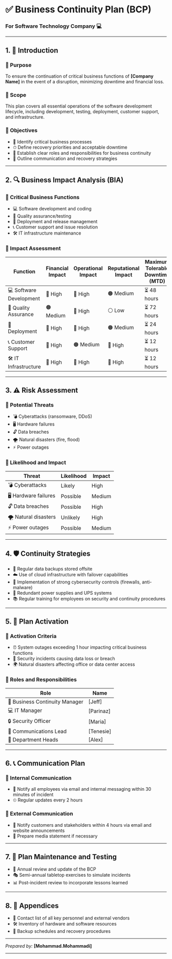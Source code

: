 # ✅ Business Continuity Plan (BCP)  
### For Software Technology Company 💻

---

## 1. 📝 Introduction

### 🔹 Purpose  
To ensure the continuation of critical business functions of **[Company Name]** in the event of a disruption, minimizing downtime and financial loss.

### 🔹 Scope  
This plan covers all essential operations of the software development lifecycle, including development, testing, deployment, customer support, and infrastructure.

### 🔹 Objectives  
- 🎯 Identify critical business processes  
- ⏱ Define recovery priorities and acceptable downtime  
- 👥 Establish clear roles and responsibilities for business continuity  
- 📡 Outline communication and recovery strategies

---

## 2. 🔍 Business Impact Analysis (BIA)

### 🔹 Critical Business Functions  
- 💻 Software development and coding  
- 🧪 Quality assurance/testing  
- 🚀 Deployment and release management  
- 📞 Customer support and issue resolution  
- 🛠 IT infrastructure maintenance  

### 🔹 Impact Assessment  

| Function               | Financial Impact | Operational Impact | Reputational Impact | Maximum Tolerable Downtime (MTD) |
|------------------------|------------------|--------------------|---------------------|----------------------------------|
| 💻 Software Development | 🔴 High          | 🔴 High            | 🟠 Medium           | ⏳ 48 hours                     |
| 🧪 Quality Assurance    | 🟠 Medium        | 🔴 High            | ⚪ Low               | ⏳ 72 hours                     |
| 🚀 Deployment           | 🔴 High          | 🔴 High            | 🟠 Medium           | ⏳ 24 hours                     |
| 📞 Customer Support     | 🔴 High          | 🟠 Medium          | 🔴 High             | ⏳ 12 hours                     |
| 🛠 IT Infrastructure    | 🔴 High          | 🔴 High            | 🔴 High             | ⏳ 12 hours                     |

---

## 3. ⚠️ Risk Assessment

### 🔹 Potential Threats  
- 💣 Cyberattacks (ransomware, DDoS)  
- 🖥 Hardware failures  
- 🔓 Data breaches  
- 🌪 Natural disasters (fire, flood)  
- ⚡ Power outages  

### 🔹 Likelihood and Impact  
| Threat             | Likelihood       | Impact           |
|--------------------|------------------|------------------|
| 💣 Cyberattacks     | Likely           | High             |
| 🖥 Hardware failures| Possible         | Medium           |
| 🔓 Data breaches    | Possible         | High             |
| 🌪 Natural disasters| Unlikely         | High             |
| ⚡ Power outages    | Possible         | Medium           |

---

## 4. 🛡 Continuity Strategies

- 💾 Regular data backups stored offsite  
- ☁️ Use of cloud infrastructure with failover capabilities  
- 🔐 Implementation of strong cybersecurity controls (firewalls, anti-malware)  
- 🔌 Redundant power supplies and UPS systems  
- 📚 Regular training for employees on security and continuity procedures  

---

## 5. 🚦 Plan Activation

### 🔹 Activation Criteria  
- ⏰ System outages exceeding 1 hour impacting critical business functions  
- 🛑 Security incidents causing data loss or breach  
- 🌍 Natural disasters affecting office or data center access

### 🔹 Roles and Responsibilities  
| Role                     | Name           |
|--------------------------|----------------|
| 👔 Business Continuity Manager | [Jeff]     |
| 💻 IT Manager               | [Parinaz]       |
| 🔒 Security Officer          | [Maria]       |
| 📢 Communications Lead      | [Tenesie]       |
| 🏢 Department Heads          | [Alex]      |

---

## 6. 📞 Communication Plan

### 🔹 Internal Communication  
- 📧 Notify all employees via email and internal messaging within 30 minutes of incident  
- ⏲ Regular updates every 2 hours

### 🔹 External Communication  
- 📢 Notify customers and stakeholders within 4 hours via email and website announcements  
- 📰 Prepare media statement if necessary

---

## 7. 🧪 Plan Maintenance and Testing

- 🔄 Annual review and update of the BCP  
- 🎭 Semi-annual tabletop exercises to simulate incidents  
- 📊 Post-incident review to incorporate lessons learned

---

## 8. 📎 Appendices

- 📇 Contact list of all key personnel and external vendors  
- 🛠 Inventory of hardware and software resources  
- 💾 Backup schedules and recovery procedures  

---

*Prepared by:* **[Mohammad.Mohammadi]**  


---

